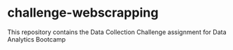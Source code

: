 # challenge-webscrapping
This repository contains the Data Collection Challenge assignment for Data Analytics Bootcamp

